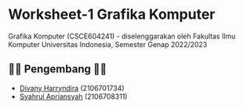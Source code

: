 # Worksheet-1 Grafika Komputer

Grafika Komputer (CSCE604241) - diselenggarakan oleh Fakultas Ilmu Komputer Universitas Indonesia, Semester Genap 2022/2023

## 👨‍💻 Pengembang 👩‍💻
- [Divany Harryndira](https://github.com/divanyh) (2106701734)
- [Syahrul Apriansyah](https://github.com/SyahrulApr86) (2106708311)
 
